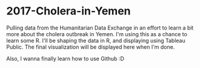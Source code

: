 # 2017-Cholera-in-Yemen

Pulling data from the Humanitarian Data Exchange in an effort to learn a bit more about the cholera outbreak in Yemen. I'm using this as a chance to learn some R. I'll be shaping the data in R, and displaying using Tableau Public. The final visualization will be displayed here when I'm done. 

Also, I wanna finally learn how to use Github :D
